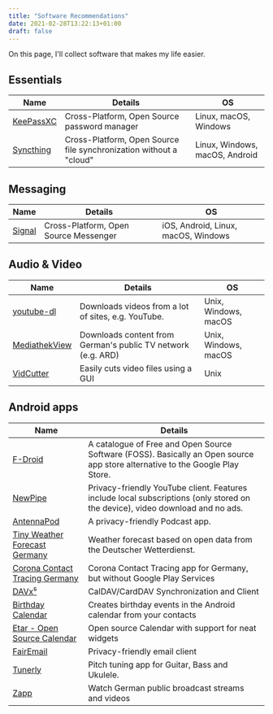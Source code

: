 ```yaml
---
title: "Software Recommendations"
date: 2021-02-28T13:22:13+01:00
draft: false
---
```


On this page, I'll collect software that makes my life easier.

## Essentials

| Name | Details | OS |
| - | - | - |
| [KeePassXC](https://keepassxc.org/) | Cross-Platform, Open Source password manager | Linux, macOS, Windows |
| [Syncthing](https://syncthing.net/) | Cross-Platform, Open Source file synchronization without a "cloud" | Linux, Windows, macOS, Android |

## Messaging

| Name | Details | OS |
| - | - | - |
| [Signal](https://signal.org/) | Cross-Platform, Open Source Messenger | iOS, Android, Linux, macOS, Windows |

## Audio & Video

| Name | Details | OS |
| - | - | - |
| [youtube-dl](https://ytdl-org.github.io/youtube-dl/) | Downloads videos from a lot of sites, e.g. YouTube. | Unix, Windows, macOS |
| [MediathekView](https://mediathekview.de/) | Downloads content from German's public TV network (e.g. ARD) | Unix, Windows, macOS |
| [VidCutter](https://github.com/ozmartian/vidcutter) | Easily cuts video files using a GUI | Unix |

## Android apps

| Name | Details |
| - | - |
| [F-Droid](https://www.f-droid.org/) | A catalogue of Free and Open Source Software (FOSS). Basically an Open source app store alternative to the Google Play Store. |
| [NewPipe](https://newpipe.net/) | Privacy-friendly YouTube client. Features include local subscriptions (only stored on the device), video download and no ads. |
| [AntennaPod](https://antennapod.org/) | A privacy-friendly Podcast app. |
| [Tiny Weather Forecast Germany](https://f-droid.org/en/packages/de.kaffeemitkoffein.tinyweatherforecastgermany/) |  Weather forecast based on open data from the Deutscher Wetterdienst. |
| [Corona Contact Tracing Germany](https://f-droid.org/en/packages/de.corona.tracing/) | Corona Contact Tracing app for Germany, but without Google Play Services |
| [DAVx⁵](https://f-droid.org/en/packages/at.bitfire.davdroid/) |  CalDAV/CardDAV Synchronization and Client |
| [Birthday Calendar](https://f-droid.org/en/packages/saschpe.contactevents/) | Creates birthday events in the Android calendar from your contacts |
| [Etar - Open Source Calendar](https://f-droid.org/en/packages/ws.xsoh.etar/) | Open source Calendar with support for neat widgets |
| [FairEmail](https://f-droid.org/en/packages/eu.faircode.email/) | Privacy-friendly email client |
| [Tunerly](https://f-droid.org/en/packages/com.tunerly/) |  Pitch tuning app for Guitar, Bass and Ukulele. |
| [Zapp](https://f-droid.org/en/packages/de.christinecoenen.code.zapp/) | Watch German public broadcast streams and videos |
